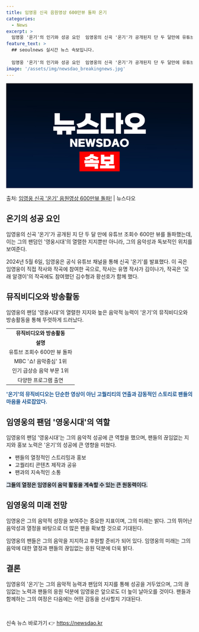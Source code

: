 ```yaml
---
title: 임영웅 신곡 음원영상 600만뷰 돌파 온기
categories:
  - News
excerpt: >
  임영웅 '온기'의 인기와 성공 요인  임영웅의 신곡 '온기'가 공개된지 단 두 달만에 유튜브 조회수 600만…
feature_text: >
  ## seoulnews 실시간 뉴스 속보입니다.

  임영웅 '온기'의 인기와 성공 요인  임영웅의 신곡 '온기'가 공개된지 단 두 달만에 유튜브 조회수 600만…
image: '/assets/img/newsdao_breakingnews.jpg'
---
```


![뉴스다오 속보](/assets/img/newsdao_breakingnews.jpg)

<p>출처: <a href="https://newsdao.kr/4613" rel="dofollow">임영웅 신곡 '온기' 음원영상 600만뷰 돌파!</a> | 뉴스다오</p>

<h2 data-ke-size="size26">온기의 성공 요인</h2>
임영웅의 신곡 '온기'가 공개된 지 단 두 달 만에 유튜브 조회수 600만 뷰를 돌파했는데, 이는 그의 팬덤인 '영웅시대'의 열렬한 지지뿐만 아니라, 그의 음악성과 독보적인 위치를 보여준다.

<p data-ke-size="size16">2024년 5월 6일, 임영웅은 공식 유튜브 채널을 통해 신곡 '온기'를 발표했다. 이 곡은 임영웅이 직접 작사와 작곡에 참여한 곡으로, 작사는 유명 작사가 김이나가, 작곡은 '모래 알갱이'의 작곡에도 참여했던 김수형과 황선호가 함께 했다.</p>

<h2 data-ke-size="size26">뮤직비디오와 방송활동</h2>
임영웅의 팬덤 '영웅시대'의 열렬한 지지와 높은 음악적 능력이 '온기'의 뮤직비디오와 방송활동을 통해 뚜렷하게 드러났다.

<table>
    <tr>
        <td style="text-align: center; height: 17px;"><b>뮤직비디오와 방송활동</b></td>
    </tr>
    <tr>
        <td style="text-align: center; height: 17px;"><b>설명</b></td>
    </tr>
    <tr>
        <td style="text-align: center; height: 17px;">유튜브 조회수 600만 뷰 돌파</td>
    </tr>
    <tr>
        <td style="text-align: center; height: 17px;">MBC '쇼! 음악중심' 1위</td>
    </tr>
    <tr>
        <td style="text-align: center; height: 17px;">인기 급상승 음악 부문 1위</td>
    </tr>
    <tr>
        <td style="text-align: center; height: 17px;">다양한 프로그램 출연</td>
    </tr>
</table>

<b><span style="color: #1a5490;">'온기'의 뮤직비디오는 단순한 영상이 아닌 고퀄리티의 연출과 감동적인 스토리로 팬들의 마음을 사로잡았다.</span></b>

<h2 data-ke-size="size26">임영웅의 팬덤 '영웅시대'의 역할</h2>
임영웅의 팬덤 '영웅시대'는 그의 음악적 성공에 큰 역할을 했으며, 팬들의 끊임없는 지지와 홍보 노력은 '온기'의 성공에 큰 영향을 미쳤다.

<ul>
    <li>팬들의 열정적인 스트리밍과 홍보</li>
    <li>고퀄리티 콘텐츠 제작과 공유</li>
    <li>팬과의 지속적인 소통</li>
</ul>

<b><span style="background-color: #21538527;">그들의 열정은 임영웅이 음악 활동을 계속할 수 있는 큰 원동력이다.</span></b>

<h2 data-ke-size="size26">임영웅의 미래 전망</h2>
임영웅은 그의 음악적 성장을 보여주는 중요한 지표이며, 그의 미래는 밝다. 그의 뛰어난 음악성과 열정을 바탕으로 더 많은 팬을 확보할 것으로 기대된다.

<p data-ke-size="size16">임영웅의 팬들은 그의 음악을 지지하고 후원할 준비가 되어 있다. 임영웅의 미래는 그의 음악에 대한 열정과 팬들의 끊임없는 응원 덕분에 더욱 밝다.</p>

<h2 data-ke-size="size26">결론</h2>
임영웅의 '온기'는 그의 음악적 능력과 팬덤의 지지를 통해 성공을 거두었으며, 그의 끊임없는 노력과 팬들의 응원 덕분에 임영웅은 앞으로도 더 높이 날아오를 것이다. 팬들과 함께하는 그의 여정은 다음에는 어떤 감동을 선사할지 기대된다.

<p data-ke-size="size16">&nbsp;</p> 

신속 뉴스 바로가기 👉 <a href="https://newsdao.kr" rel="dofollow">https://newsdao.kr</a>


